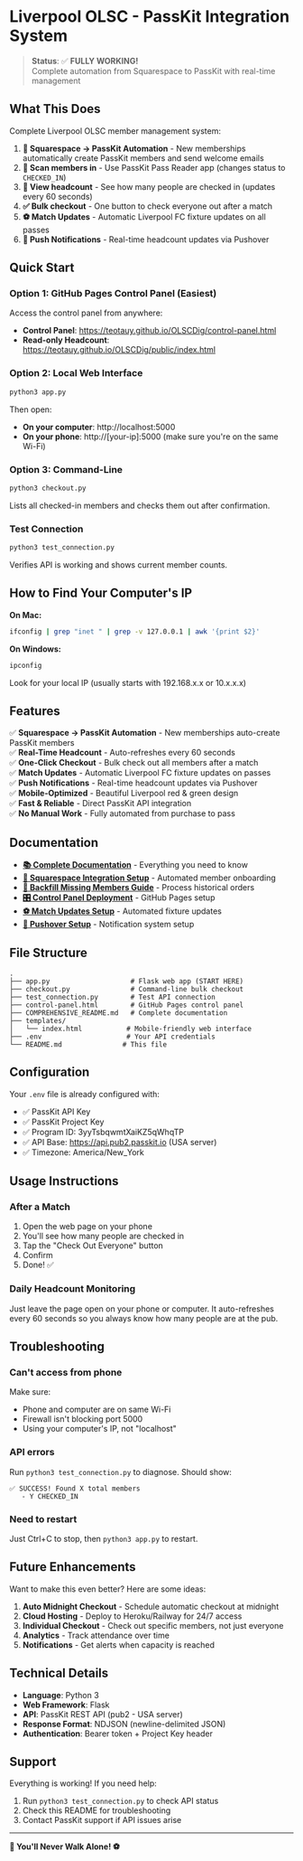 # Liverpool OLSC - PassKit Integration System

> **Status**: ✅ **FULLY WORKING!**  
> Complete automation from Squarespace to PassKit with real-time management

## What This Does

Complete Liverpool OLSC member management system:

1. **🛒 Squarespace → PassKit Automation** - New memberships automatically create PassKit members and send welcome emails
2. **📱 Scan members in** - Use PassKit Pass Reader app (changes status to `CHECKED_IN`)
3. **👀 View headcount** - See how many people are checked in (updates every 60 seconds)
4. **✅ Bulk checkout** - One button to check everyone out after a match
5. **⚽ Match Updates** - Automatic Liverpool FC fixture updates on all passes
6. **🔔 Push Notifications** - Real-time headcount updates via Pushover

## Quick Start

### Option 1: GitHub Pages Control Panel (Easiest)

Access the control panel from anywhere:
- **Control Panel**: https://teotauy.github.io/OLSCDig/control-panel.html
- **Read-only Headcount**: https://teotauy.github.io/OLSCDig/public/index.html

### Option 2: Local Web Interface

```bash
python3 app.py
```

Then open:
- **On your computer**: http://localhost:5000
- **On your phone**: http://[your-ip]:5000 (make sure you're on the same Wi-Fi)

### Option 3: Command-Line

```bash
python3 checkout.py
```

Lists all checked-in members and checks them out after confirmation.

### Test Connection

```bash
python3 test_connection.py
```

Verifies API is working and shows current member counts.

## How to Find Your Computer's IP

**On Mac:**
```bash
ifconfig | grep "inet " | grep -v 127.0.0.1 | awk '{print $2}'
```

**On Windows:**
```bash
ipconfig
```

Look for your local IP (usually starts with 192.168.x.x or 10.x.x.x)

## Features

✅ **Squarespace → PassKit Automation** - New memberships auto-create PassKit members  
✅ **Real-Time Headcount** - Auto-refreshes every 60 seconds  
✅ **One-Click Checkout** - Bulk check out all members after a match  
✅ **Match Updates** - Automatic Liverpool FC fixture updates on passes  
✅ **Push Notifications** - Real-time headcount updates via Pushover  
✅ **Mobile-Optimized** - Beautiful Liverpool red & green design  
✅ **Fast & Reliable** - Direct PassKit API integration  
✅ **No Manual Work** - Fully automated from purchase to pass  

## Documentation

- **[📚 Complete Documentation](COMPREHENSIVE_README.md)** - Everything you need to know
- **[🛒 Squarespace Integration Setup](SQUARESPACE_INTEGRATION_SETUP.md)** - Automated member onboarding
- **[🔄 Backfill Missing Members Guide](BACKFILL_MISSING_MEMBERS_GUIDE.md)** - Process historical orders
- **[🎛️ Control Panel Deployment](CONTROL_PANEL_DEPLOYMENT.md)** - GitHub Pages setup
- **[⚽ Match Updates Setup](MATCH_UPDATES_SETUP.md)** - Automated fixture updates
- **[🔔 Pushover Setup](PUSHOVER_SETUP.md)** - Notification system setup

## File Structure

```
.
├── app.py                    # Flask web app (START HERE)
├── checkout.py               # Command-line bulk checkout
├── test_connection.py        # Test API connection
├── control-panel.html        # GitHub Pages control panel
├── COMPREHENSIVE_README.md   # Complete documentation
├── templates/
│   └── index.html           # Mobile-friendly web interface
├── .env                     # Your API credentials
└── README.md               # This file
```

## Configuration

Your `.env` file is already configured with:
- ✅ PassKit API Key
- ✅ PassKit Project Key
- ✅ Program ID: 3yyTsbqwmtXaiKZ5qWhqTP
- ✅ API Base: https://api.pub2.passkit.io (USA server)
- ✅ Timezone: America/New_York

## Usage Instructions

### After a Match

1. Open the web page on your phone
2. You'll see how many people are checked in
3. Tap the "Check Out Everyone" button
4. Confirm
5. Done! ✅

### Daily Headcount Monitoring

Just leave the page open on your phone or computer. It auto-refreshes every 60 seconds so you always know how many people are at the pub.

## Troubleshooting

### Can't access from phone

Make sure:
- Phone and computer are on same Wi-Fi
- Firewall isn't blocking port 5000
- Using your computer's IP, not "localhost"

### API errors

Run `python3 test_connection.py` to diagnose. Should show:
```
✅ SUCCESS! Found X total members
   - Y CHECKED_IN
```

### Need to restart

Just Ctrl+C to stop, then `python3 app.py` to restart.

## Future Enhancements

Want to make this even better? Here are some ideas:

1. **Auto Midnight Checkout** - Schedule automatic checkout at midnight
2. **Cloud Hosting** - Deploy to Heroku/Railway for 24/7 access
3. **Individual Checkout** - Check out specific members, not just everyone
4. **Analytics** - Track attendance over time
5. **Notifications** - Get alerts when capacity is reached

## Technical Details

- **Language**: Python 3
- **Web Framework**: Flask
- **API**: PassKit REST API (pub2 - USA server)
- **Response Format**: NDJSON (newline-delimited JSON)
- **Authentication**: Bearer token + Project Key header

## Support

Everything is working! If you need help:
1. Run `python3 test_connection.py` to check API status
2. Check this README for troubleshooting
3. Contact PassKit support if API issues arise

---

**🏴󠁧󠁢󠁥󠁮󠁧󠁿 You'll Never Walk Alone! ⚽**
